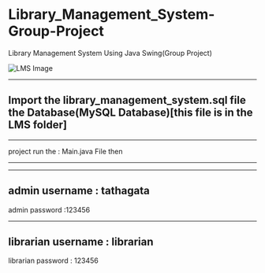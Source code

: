 # Library_Management_System-Group-Project
Library Management System Using Java Swing(Group Project)

![LMS Image](https://user-images.githubusercontent.com/48715906/124552567-5d105200-de51-11eb-9a36-e6468b892075.jpg)

--------------------------------------------------------------------------------------------------------------
Import the library_management_system.sql file the Database(MySQL Database)[this file is in the LMS folder] 
--------------------------------------------------------------------------------------------------------------
******************************************
project run the : Main.java File then
******************************************

******************************************

admin username : tathagata
------------------------------
admin password :123456

******************************

librarian username : librarian
-------------------------------
librarian password : 123456
